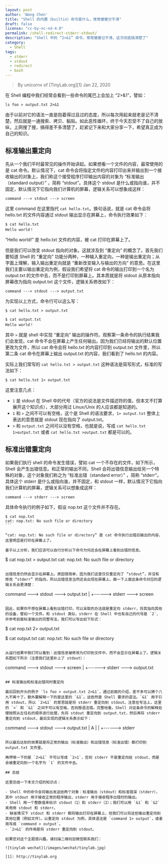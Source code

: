```yaml
---
layout: post
author: 'Wang Chen'
title: "Shell 的内置（builtin）命令是什么，常常傻傻分不清"
draft: false
license: "cc-by-nc-nd-4.0"
permalink: /shell-redirect-stderr-stdout/
description: "Shell 中的 “2>&1” 命令，常常傻傻记不清，这次彻底搞清楚了"
category:
  - Shell
tags:
  - stderr
  - stdout
  - redirect
  - bash
---
```


> By unicornx of [TinyLab.org][1]
> Jan 22, 2020

在 Shell 编程中我们经常会看到一些命令的尾巴上会加上 “2>&1”，譬如：
```
ls foo > output.txt 2>&1
```
由于以前对它的语法一直是抱着得过且过的态度，所以每次用起来就老是记不清楚，然后就是一通搜索、拷贝、黏贴。如此恶性循环，终于今天忍受不了自己的放纵，上网搜了搜，搞得差不多清楚了，赶紧记下来和大家分享一下，希望真正成为自己的知识。


## 标准输出重定向

先从一个我们平时最常见的操作开始讲起。如果想看一个文件的内容，最常使用的是 cat 命令。默认情况下，cat 命令会将指定文件的内容打印出来并输出到一个接收输出的对象上，我们称这个接受程序打印输出内容的对象为 “标准输出（standard output）” ，简称 “stdout”。具体这个 stdout 是什么或指向谁，并不固定，默认情况下它指向我们计算机的屏幕，逻辑关系可以想象成这样：

```
command ---> stdout ---> screen
```

这里 command 在这里指代 `cat hello.txt`。换句话说，就是 cat 命令会将 hello.txt 的文件内容通过 stdout 输出显示在屏幕上，命令执行效果如下：

```
$ cat hello.txt
Hello world！
```

“Hello world!” 是 hello.txt 文件的内容，被 cat 打印在屏幕上了。

但是我们可以改变 stdout 指向的对象。这就涉及到 “重定向” 的概念了。首先我们要知道 Shell 的 “重定向” 功能分两种，一种输入重定向，一种是输出重定向；从字面上理解，输入输出重定向就是 “重新改变输入与输出的方向” 的意思。在这里我们主要以输出重定向为例，假设我们希望将 cat 命令的输出打印到一个名为 output.txt 的文件中去，而不是打印到屏幕上。其本质就是将 stdout 从原本指向屏幕改为指向 output.txt 这个文件，逻辑关系修改如下：

```
command ---> stdout ---> output.txt
```

为实现以上方式，命令行可以这么写：

```
$ cat hello.txt > output.txt

$ cat output.txt
Hello world！
```

其中 `>` 就是 shell 中实现 “重定向” 输出的操作符。观察第一条命令的执行结果我们会发现，cat 命令不会在屏幕上产生任何输出。因为我们已经将输出的默认位置更改为文件，所以 cat 命令会将 hello.txt 的内容打印到 output.txt 文件里，所以第二条 cat 命令在屏幕上输出 output.txt 的内容，我们看到了 hello.txt 的内容。


实际上我们常写的 `cat hello.txt > output.txt` 这种语法是简写形式，标准的写法如下：
```
$ cat hello.txt 1> output.txt
```

这里注意几点：
- `1` 是 stdout 在 Shell 中的代号（官方的说法是文件描述符的值，但本文不打算展开这个知识点），大部分用过 Linux/Unix 的人应该都是知道的。
- `1` 和 `>` 之间不可以有空格，这个是 Shell 的语法要求，`1> output.txt` 整体上表达的意思就是 stdout 现在指向了 output.txt。
- `>` 和 `output.txt` 之间可以没有空格，也就是说，写成 `cat hello.txt 1>output.txt` 或者 `cat hello.txt >output.txt` 都是可以的。

## 标准出错重定向

如果我们执行 shell 的命令发生错误，譬如 cat 一个不存在的文件，如下所示，Shell 会产生出错信息。和正常的输出不同，Shell 会将出错信息输出给另一个特殊的对象，这个对象我们称之为 “标准出错（standard error）” ，简称 “stderr”。具体这个 stderr 是什么或指向谁，并不固定，和 stdout 一样，默认情况下它指向我们计算机的屏幕，逻辑关系可以想象成这样：

```
command ---> stderr ---> screen
```

具体命令执行的例子如下，假设 nop.txt 这个文件并不存在。

````
$ cat nop.txt
cat: nop.txt: No such file or directory
```

“cat: nop.txt: No such file or directory” 是 cat 命令执行出错后输出的内容，这里明显是打印在屏幕上了。

基于以上分析，我们应该可以自行分析以下命令为何还会在屏幕上看到出错的信息。

````
$ cat nop.txt > output.txt
cat: nop.txt: No such file or directory
```

出错信息仍然会显示在屏幕上。原因很简单，因为我们这里仅仅重定向了 “stdout”，并没有修改 “stderr” 的指向，所以出错信息当然还会出现在屏幕上。画一下上面这条命令对应的逻辑关系会更清楚：

```
command ---> stdout ---> output.txt
    |
    +------> stderr ---> screen
```

因此，如果你不想在屏幕上看到出错打印，可以采取的办法就是重定向 stderr，将其指向其他的设备，譬如一个文件。和 stdout 类似，stderr 在 Shell 中也有自己的代号是 `2`，并参考前面标准输出的完整写法，我们可以写出如下形式：

```
$ cat nop.txt 2> output.txt

$ cat output.txt
cat: nop.txt: No such file or directory
```

从运行结果中我们可以看到：出错信息被修改为打印到文件中，而不会显示在屏幕上了。逻辑关系图如下所示（注意我们这里补上了 stdout）：

```
command ---> stdout ---> screen
    |
    +------> stderr ---> output.txt
```

## 标准输出和标准出错同时重定向

最后回到开头的例子 `ls foo > output.txt 2>&1`，通过前面的介绍，差不多可以猜个八九不离十了。额外要解释一下的是这里的 `&1`。这依然是 Shell 要求的语法。`&1` 用于引用 stdout，所以 `2>&1` 的意思就是将 stderr 重定向到 stdout。注意在写法上，这里的 `>` 和 `&1` 之间不可以有空格，否则报语法错。完整地看，Shell 对这条命令的解释处理按照从左往右的顺序进行处理，先将 stdout 重定向到 output.txt，然后再将 stderr 重定向到 stdout，最后实现的逻辑关系表示如下：

```
command ---> stdout ---> output.txt
    |          A
    |          |
    +------> stderr 
```  

所以最后达到的效果就是将正常的输出（标准输出）和出错信息（标准出错）都打印到 output.txt 文件里。

再啰嗦一下的是 `2>&1` 不可以写成 `2>1`，否则 stderr 不是重定向给 stdout，而是会被重定向到一个名字为 `1` 的文件中去。

## 总结

这里总结一下本文介绍的知识点：

- Shell 中的命令会将输出发送给两个对象：标准输出（stdout）和标准错误（stderr），其中 stdout 用于接收正常的程序输出，stderr 用于接收程序出错时的输出。
- Shell 用一个整数值来标识 stdout（1）和 stderr（2）；我们可以用 `&1` 和 `&2` 来用用 stdout 和 stderr。
- 缺省情况下 stdout 和 stderr 都将输出打印在屏幕上，但我们可以将这些输出重定向到其他位置（例如文件）。以重定向 stdout 为例，具体语法是 `command 1> output`，或者简写成 `command > output`。
- `2>&1` 的作用是将 stderr 重定向到 stdout。

如果您对这个主题感兴趣，请扫描二维码加微信联系我们：

![tinylab wechat](/images/wechat/tinylab.jpg)

[1]: http://tinylab.org
